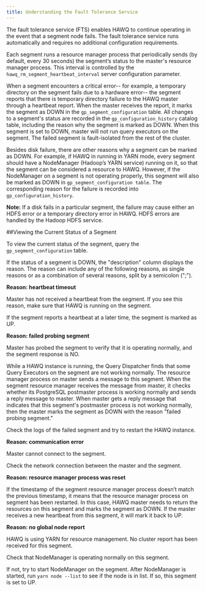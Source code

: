 ```yaml
---
title: Understanding the Fault Tolerance Service
---
```


The fault tolerance service (FTS) enables HAWQ to continue operating in the event that a segment node fails. The fault tolerance service runs automatically and requires no additional configuration requirements.

Each segment runs a resource manager process that periodically sends (by default, every 30 seconds) the segment’s status to the master's resource manager process. This interval is controlled by the `hawq_rm_segment_heartbeat_interval` server configuration parameter.

When a segment encounters a critical error-- for example, a temporary directory on the segment fails due to a hardware error-- the segment reports that there is temporary directory failure to the HAWQ master through a heartbeat report. When the master receives the report, it marks the segment as DOWN in the `gp_segment_configuration` table. All changes to a segment's status are recorded in the `gp_configuration_history` catalog table, including the reason why the segment is marked as DOWN. When this segment is set to DOWN, master will not run query executors on the segment. The failed segment is fault-isolated from the rest of the cluster.

Besides disk failure, there are other reasons why a segment can be marked as DOWN. For example, if HAWQ in running in YARN mode, every segment should have a NodeManager (Hadoop’s YARN service) running on it, so that the segment can be considered a resource to HAWQ. However, if the NodeManager on a segment is not operating properly, this segment will also be marked as DOWN in `gp_segment_configuration table`. The corresponding reason for the failure is recorded into `gp_configuration_history`.

**Note:** If a disk fails in a particular segment, the failure may cause either an HDFS error or a temporary directory error in HAWQ. HDFS errors are handled by the Hadoop HDFS service.

##Viewing the Current Status of a Segment <a id="view_segment_status"></a>

To view the current status of the segment, query the `gp_segment_configuration` table.

If the status of a segment is DOWN, the "description" column displays the reason. The reason can include any of the following reasons, as single reasons or as a combination of several reasons, split by a semicolon (";").

**Reason: heartbeat timeout**

Master has not received a heartbeat from the segment. If you see this reason, make sure that HAWQ is running on the segment.

If the segment reports a heartbeat at a later time, the segment is marked as UP.

**Reason: failed probing segment**

Master has probed the segment to verify that it is operating normally, and the segment response is NO.

While a HAWQ instance is running, the Query Dispatcher finds that some Query Executors on the segment are not working normally. The resource manager process on master sends a message to this segment. When the segment resource manager receives the message from master, it checks whether its PostgreSQL postmaster process is working normally and sends a reply message to master. When master gets a reply message that indicates that this segment's postmaster process is not working normally, then the master marks the segment as DOWN with the reason "failed probing segment."

Check the logs of the failed segment and try to restart the HAWQ instance.

**Reason: communication error**

Master cannot connect to the segment.

Check the network connection between the master and the segment.

**Reason: resource manager process was reset**

If the timestamp of the segment resource manager process doesn’t match the previous timestamp, it means that the resource manager process on segment has been restarted. In this case, HAWQ master needs to return the resources on this segment and marks the segment as DOWN. If the master receives a new heartbeat from this segment, it will mark it back to UP. 

**Reason: no global node report**

HAWQ is using YARN for resource management. No cluster report has been received for this segment. 

Check that NodeManager is operating normally on this segment. 

If not, try to start NodeManager on the segment. 
After NodeManager is started, run `yarn node --list` to see if the node is in list. If so, this segment is set to UP.
